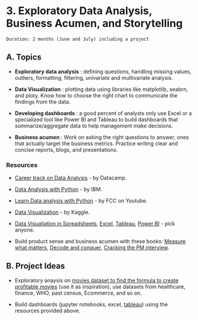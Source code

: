 # 3. Exploratory Data Analysis, Business Acumen, and Storytelling

```text
Duration: 2 months (June and July) including a project
```

## A. Topics

- __Exploratory data analysis__ : defining questions, handling missing values, outliers, formatting, filtering, univariate and multivariate analysis.

- __Data Visualization__ : plotting data using libraries like matplotlib, seabrn, and ploty. Know how to choose the right chart to communicate the findings from the data.

- __Developing dashboards__ : a good percent of analysts only use Excel or a specialized tool like Power BI and Tableau to build dashboards that summarize/aggregate data to help management make decisions.

- __Business acumen__ : Work on asking the right questions to answer, ones that actually target the business metrics. Practice writing clear and concise reports, blogs, and presentations.

### Resources

- [Career track on Data Analysis](https://learn.datacamp.com/career-tracks/data-analyst-with-python) - by Datacamp.

- [Data Analysis with Python](https://www.coursera.org/learn/data-analysis-with-python) - by  IBM.

- [Learn Data analysis with Python](https://www.freecodecamp.org/news/learn-data-analysis-with-python-course/) - by FCC on Youtube.

- [Data Visualization](https://www.kaggle.com/learn/data-visualization) - by Kaggle.

- [Data Visualiation in Spreadsheets](https://learn.datacamp.com/courses/data-visualization-in-spreadsheets),
[Excel](https://learn.datacamp.com/courses/data-analysis-in-excel), [Tableau](https://learn.datacamp.com/skill-tracks/tableau-fundamentals), [Power BI](https://learn.datacamp.com/courses/introduction-to-power-bi) - pick anyone.

- Build product sense and business acumen with these books: [Measure what matters](https://www.amazon.com/Measure-What-Matters-Google-Foundation/dp/0525536221/ref=sr_1_1?crid=1A9SIXXP7S2P8&dchild=1&keywords=measure+what+matters&qid=1610323490&s=books&sprefix=measure%2Cstripbooks%2C365&sr=1-1), [Decode and conquer](https://www.amazon.com/Decode-Conquer-Answers-Management-Interviews/dp/0615930417/ref=sr_1_1?s=books&ie=UTF8&qid=1530848101&sr=1-1&keywords=decode+and+conquer), [Cracking the PM interview](https://www.amazon.com/Cracking-PM-Interview-Product-Technology/dp/0984782818/ref=sr_1_1?s=books&ie=UTF8&qid=1530848116&sr=1-1&keywords=cracking+the+pm+interview).

## B. Project Ideas

- Exploratory anaysis on [movies dataset to find the formula to create profitable movies](https://towardsdatascience.com/hitchhikers-guide-to-exploratory-data-analysis-6e8d896d3f7e) (use it as inspiration), use datasets from healthcare, finance, WHO, past census, Ecommerce, and so on.

- Build dashboards (jupyter notebooks, excel, [tableau](https://towardsdatascience.com/hitchhikers-guide-to-exploratory-data-analysis-6e8d896d3f7e)) using the resources provided above.
